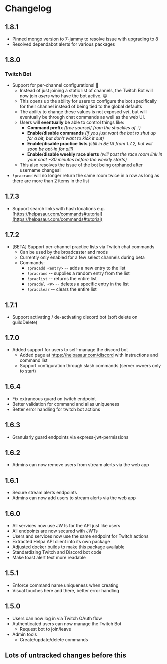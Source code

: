 # Changelog

## 1.8.1

- Pinned mongo version to 7-jammy to resolve issue with upgrading to 8
- Resolved dependabot alerts for various packages

## 1.8.0

### Twitch Bot

- Support for per-channel configurations! 🥳
  - Instead of just joining a static list of channels, the Twitch Bot will now join _users_ who have the bot active. 😲
  - This opens up the ability for users to configure the bot specifically for their channel instead of being tied to the global defaults
  - The ability to change these values is not exposed _yet_, but will eventually be through chat commands as well as the web UI.
  - Users will **eventually** be able to control things like:
    - **Command prefix** _(free yourself from the shackles of `!`)_
    - **Enable/disable commands** _(if you just want the bot to shut up for a bit, but don't want to kick it out)_
    - **Enable/disable practice lists** _(still in BETA from 1.7.2, but will soon be opt-in for all!)_
    - **Enable/disable weekly race alerts** _(will post the race room link in your chat ~30 minutes before the weekly starts)_
  - This also resolves the issue of the bot being orphaned after username changes!
- `!pracrand` will no longer return the same room twice in a row as long as there are more than 2 items in the list

## 1.7.3

- Support search links with hash locations e.g. [https://helpasaur.com/commands#tutorial](https://helpasaur.com/commands#tutorial)

## 1.7.2

- [BETA] Support per-channel practice lists via Twitch chat commands
  - Can be used by the broadcaster and mods
  - Currently only enabled for a few select channels during beta
  - Commands:
    - `!pracadd <entry>` -- adds a new entry to the list
    - `!pracrand` -- supplies a random entry from the list
    - `!praclist` -- returns the entire list
    - `!pracdel <#>` -- deletes a specific entry in the list
    - `!pracclear` -- clears the entire list

## 1.7.1

- Support activating / de-activating discord bot (soft delete on guildDelete)

## 1.7.0

- Added support for users to self-manage the discord bot
  - Added page at https://helpasaur.com/discord with instructions and command list
  - Support configuration through slash commands (server owners only to start)

## 1.6.4

- Fix extraneous guard on twitch endpoint
- Better validation for command and alias uniqueness
- Better error handling for twitch bot actions

## 1.6.3

- Granularly guard endpoints via express-jwt-permissions

## 1.6.2

- Admins can now remove users from stream alerts via the web app

## 1.6.1

- Secure stream alerts endpoints
- Admins can now add users to stream alerts via the web app

## 1.6.0

- All services now use JWTs for the API just like users
- All endpoints are now secured with JWTs
- Users and services now use the same endpoint for Twitch actions
- Extracted Helpa API client into its own package
- Adjusted docker builds to make this package available
- Standardizing Twitch and Discord bot code
- Make toast alert text more readable

## 1.5.1

- Enforce command name uniqueness when creating
- Visual touches here and there, better error handling

## 1.5.0

- Users can now log in via Twitch OAuth flow
- Authenticated users can now manage the Twitch Bot
  - Request bot to join/leave
- Admin tools
  - Create/update/delete commands

## Lots of untracked changes before this
